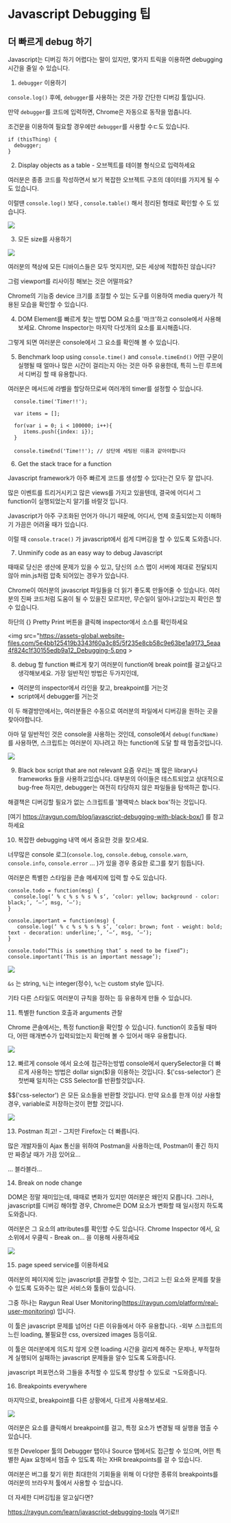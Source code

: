 # Javascript Debugging 팁

## 더 빠르게 debug 하기

Javascript는 디버깅 하기 어렵다는 말이 있지만, 몇가지 트릭을 이용하면 debugging 시간을 줄일 수 있습니다.

1. `debugger` 이용하기

`console.log()` 후에, `debugger`를 사용하는 것은 가장 간단한 디버깅 툴입니다.

만약 `debugger`를 코드에 입력하면, Chrome은 자동으로 동작을 멈춥니다.

조건문을 이용하여 필요할 경우에만 `debugger`를 사용할 수ㄷ도 있습니다.
```
if (thisThing) {    
  debugger;
}
```

2. Display objects as a table - 오브젝트를 테이블 형식으로 입력하세요

여러분은 종종 코드를 작성하면서 보기 복잡한 오브젝트 구조의 데이터를 가지게 될 수 도 있습니다.

이럴땐 `console.log()` 보다 , `console.table()` 해서 정리된 형태로 확인할 수 도 있습니다.

<img src="https://assets-global.website-files.com/5e4bb125419b3343f60a3c85/5f235e7897970a9af238fc01_5eaa4c24076841924ce3f5f4_Debugging-2b.png">

3. 모든 size를 사용하기
<img src="https://assets-global.website-files.com/5e4bb125419b3343f60a3c85/5f235e8b70e96f765748cb45_5eaa4c85fbbd830a55c31d4c_Debugging-1.png" >

여러분의 책상에 모든 디바이스들은 모두 멋지지만, 모든 세상에 적합하진 않습니다?

그럼 viewport를 리사이징 해보는 것은 어떨까요?

Chrome의 기능중 device 크기를 조절할 수 있는 도구를 이용하여 media query가 적용된 모습을 확인할 수 있습니다.


4. DOM Element를 빠르게 찾는 방법
DOM 요소를 '마크'하고 console에서 사용해보세요. Chrome Inspector는 마지막 다섯개의 요소를 표시해줍니다.

그렇게 되면 여러분은 console에서 그 요소를 확인해 볼 수 있습니다.

5. Benchmark loop using `console.time()` and `console.timeEnd()`
어떤 구문이 실행될 때 얼마나 많은 시간이 걸리는지 아는 것은 아주 유용한데, 특히 느린 루프에서 디버깅 할 때 유용합니다.

여러분은 메서드에 라벨을 할당하므로써  여러개의 timer를 설정할 수 있습니다.

```
  console.time('Timer!!');
 
  var items = [];

  for(var i = 0; i < 100000; i++){
     items.push({index: i});
  }

  console.timeEnd('Time!!'); // 상단에 세팅된 이름과 같아야합니다
```


6. Get the stack trace for a function

Javascript framework가 아주 빠르게 코드를 생성할 수 있다는건 모두 잘 압니다.

많은 이벤트를 트리거시키고 많은 views를 가지고 있을텐데, 결국에 어디서 그 function이 실행되었는지 알기를 바랄것 입니다.

Javascript가 아주 구조화된 언어가 아니기 때문에, 어디서, 언제 호출되었는지 이해하기 가끔은 어려울 때가 있습니다. 

이럴 때 `console.trace()` 가 javascript에서 쉽게 디버깅을 할 수  있도록 도와줍니다.


7. Unminify code as an easy way to debug Javascript

때때로 당신은 생산에 문제가 있을 수 있고, 당신의 소스 맵이 서버에 제대로 전달되지 않아 min.js처럼 압축 되어있는 경우가 있습니다.

Chrome이 여러분의 javascript 파일들을 더 읽기 좋도록 만들어줄 수 있습니다. 여러분의 진짜 코드처럼 도움이 될 수 있을진 모르지만, 무슨일이 일어나고있는지 확인은 할 수 있습니다.

하단의 {} Pretty Print 버튼을 클릭해 inspector에서 소스를 확인하세요

<img src="https://assets-global.website-files.com/5e4bb125419b3343f60a3c85/5f235e8cb58c9e63be1a9173_5eaa4f824c1f30155edb9a12_Debugging-5.png >


8. debug 할 function 빠르게 찾기
여러분이 function에 break point를 걸고싶다고 생각해보세요. 가장 일반적인 방법은 두가지인데,
- 여러분의 inspector에서 라인을 찾고, breakpoint를 거는것
- script에서 debugger를 거는것

이 두 해결방안에서는, 여러분들은 수동으로 여러분의 파일에서 디버깅을 원하는 곳을 찾아야합니다.

아마 덜 일반적인 것은 console을 사용하는 것인데, console에서 `debug(funcName)`를 사용하면, 스크립트는 여러분이 지나려고 하는 function에 도달 할 때 멈출것입니다.

<img src="https://assets-global.website-files.com/5e4bb125419b3343f60a3c85/5f235e8c52a9cf1a3b242494_5eaa50a14c1f30709fdba0e1_Debugging-6.png" >


9. Black box script that are not relevant
요즘 우리는 꽤 많은 library나 frameworks 들을 사용하고있습니다. 대부분의 아이들은 테스트되었고 상대적으로 bug-free 하지만, debugger는 여전히 타당하지 않은 파일들을 탐색하곤 합니다.

해결책은 디버깅할 필요가 없는 스크립트를 '블랙박스 black box'하는 것입니다.

[여기 https://raygun.com/blog/javascript-debugging-with-black-box/] 를 참고하세요


10. 복잡한 debugging 내역 에서 중요한 것을 찾으세요.

너무많은 console 로그(`console.log`, `console.debug`, `console.warn`, `console.info`, `console.error` ... )가 있을 경우 중요한 로그를 찾기 힘듭니다.

여러분은 특별한 스타일을 콘솔 메세지에 입력 할 수도 있습니다.

```
console.todo = function(msg) {
  console.log(‘ % c % s % s % s‘, ‘color: yellow; background - color: black;’, ‘–‘, msg, ‘–‘);
}
 
console.important = function(msg) {
   console.log(‘ % c % s % s % s’, ‘color: brown; font - weight: bold; text - decoration: underline;’, ‘–‘, msg, ‘–‘);
}
 
console.todo(“This is something that’ s need to be fixed”);
console.important(‘This is an important message’);
```

<img src="https://assets-global.website-files.com/5e4bb125419b3343f60a3c85/5f32220687db60118434aaa9_image13.png" >

`&s` 는 string, `%i`는 integer(정수), `%c`는 custom style 입니다.

기타 다른 스타일도 여러분이 규칙을 정하는 등 유용하게 만들 수 있습니다.


11. 특별한 function 호출과 arguments 관찰

Chrome 콘솔에서는, 특정 function을 확인할 수 있습니다. function이 호출될 때마다, 어떤 매개변수가 입력되었는지 확인해 볼 수 있어서 매우 유용합니다.

<img src="https://assets-global.website-files.com/5e4bb125419b3343f60a3c85/5f235e8cd55d186b1c6cdb99_5eab735e58f6c673d762e275_Debugging-8.png" >


12. 빠르게 console 에서 요소에 접근하는방법
console에서 querySelector을 더 빠르게 사용하는 방법은 dollar sign($)을 이용하는 것입니다.
$('css-selector') 은 첫번째 일치하는 CSS Selector를 반환할것입니다.

$$('css-selector') 은 모든 요소들을 반환할 것입니다. 만약 요소를 한개 이상 사용할 경우, variable로 저장하는것이 편할 것입니다.

<img src="https://assets-global.website-files.com/5e4bb125419b3343f60a3c85/5f235e8cab1b003c7a8dc12d_5eab73f78b32320be04ec35d_Debugging-10.png" >


13. Postman 최고! - 그치만 Firefox는 더 빠릅니다.

많은 개발자들이 Ajax 통신을 위하여 Postman을 사용하는데, Postman이 좋긴 하지만 짜증날 때가 가끔 있어요...

... 블라블라...


14. Break on node change

DOM은 정말 재미있는데, 때때로 변화가 있지만 여러분은 왜인지 모릅니다. 그러나, javascript를 디버깅 해야할 경우, Chrome은 DOM 요소가 변화할 때 일시정지 하도록 도와줍니다.

여러분은 그 요소의 attributes를 확인할 수도 있습니다. Chrome Inspector 에서, 요소위에서 우클릭 - Break on... 을 이용해 사용하세요

<img src="https://assets-global.website-files.com/5e4bb125419b3343f60a3c85/5f235e8cf3a112611007ad01_5eab74ddbaab8647146433e8_Debugging-14.png" >


15. page speed service를 이용하세요

여러분의 페이지에 있는 javascript를 관찰할 수 있는, 그리고 느린 요소와 문제를 찾을 수 있도록 도와주는  많은 서비스와 툴들이 있습니다.

그중 하나는 Raygun Real User Monitoring(https://raygun.com/platform/real-user-monitoring) 입니다.

이 툴은 javascript 문제를 넘어선 다른 이유들에서 아주 유용합니다. -외부 스크립트의 느린 loading, 불필요한 css, oversized images 등등이요.

이 툴은 여러분에게 의도치 않게 오랜 loading 시간을 걸리게 해주는 문제나, 부적절하게 실행되어 실패하는 javascript 문제들을 알수 있도록 도와줍니다.

javascript 퍼포먼스와 그들을 추적할 수 있도록 향상할 수 있도로 ㄱ도와줍니다.

16. Breakpoints everywhere

마지막으로, breakpoint를 다른 상황에서, 다르게 사용해보세요.

<img src="https://assets-global.website-files.com/5e4bb125419b3343f60a3c85/5f235e8de285f545c263f952_5eab75508b3232166d4ecf99_breakpoints.png" >

 여러분은 요소를 클릭해서 breakpoint를 걸고, 특정 요소가 변경될 때 실행을 멈출 수 있습니다.
 
 또한 Developer 툴의 Debugger 탭이나 Source 탭에서도 접근할 수 있으며, 어떤 특별한 Ajax 요청에서 멈출 수 있도록 하는 XHR breakpoints를 걸 수 있습니다.

여러분은 버그를 찾기 위한 최대한의 기회들을 위해 이 다양한 종류의 breakpoints를 여러분의 브라우저 툴에서 사용할 수 있습니다.


더 자세한 디버깅팁을 알고싶다면?

https://raygun.com/learn/javascript-debugging-tools
여기로!!
